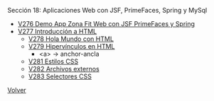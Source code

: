 Sección 18: Aplicaciones Web con JSF, PrimeFaces, Spring y MySql
* [V276 Demo App Zona Fit Web con JSF PrimeFaces y Spring](V276_Demo_App_Zona_Fit_Web_con_JSF-PrimeFaces_y_Spring/demo.jpg)
* [V277 Introducción a HTML](V278_HTML/src/main/resources)
    * [V278 Hola Mundo con HTML](V278_HTML/src/main/resources/HolaMundo.html)
    * [V279 Hipervínculos en HTML]()
        - \<a> -> anchor-ancla
    * [V281 Estilos CSS]()
    * [V282 Archivos externos]()
    * [V283 Selectores CSS]()
 
[Volver](../)